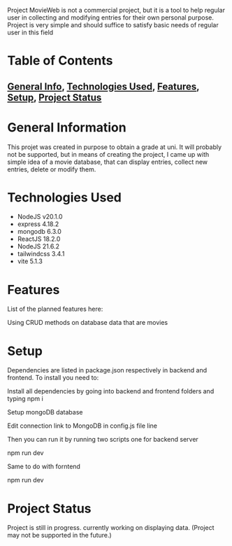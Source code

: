 Project MovieWeb is not a commercial project, but it is a tool to help regular user in collecting and modifying entries for their own personal purpose. Project is very simple and should suffice to satisfy basic needs of regular user in this field 

# Table of Contents
[General Info](#General),
[Technologies Used](#Technologies),
[Features](#Features),
[Setup](#Setup),
[Project Status](#Project)
---
# General Information
This projet was created in purpose to obtain a grade at uni. It will probably not be supported, but in means of creating the project, I came up with simple idea of a movie database, that can display entries, collect new entries, delete or modify them.



# Technologies Used
- NodeJS v20.1.0
- express 4.18.2
- mongodb 6.3.0
- ReactJS 18.2.0
- NodeJS 21.6.2
- tailwindcss 3.4.1
- vite 5.1.3
# Features
List of the planned features here:

Using CRUD methods on database data that are movies 

# Setup
Dependencies are listed in package.json respectively in backend and frontend. To install you need to:

Install all dependencies by going into backend and frontend folders and typing
npm i

Setup mongoDB database

Edit connection link to MongoDB in config.js file line

Then you can run it by running two scripts one for backend server

npm run dev

Same to do with forntend

npm run dev


# Project Status
Project is still in progress. currently working on displaying data. (Project may not be supported in the future.)